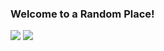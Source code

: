 ### Welcome to a Random Place!
<img src="https://github-readme-stats.vercel.app/api?username=themoogle&count_private=true&show_icons=true&theme=great-gatsby">
<img src="https://github-readme-stats.vercel.app/api/top-langs/?username=themoogle&layout=compact&count_private=true&theme=great-gatsby">
